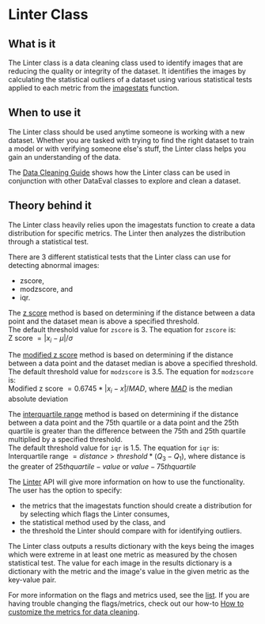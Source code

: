 # Linter Class

## What is it

The Linter class is a data cleaning class used to identify images that are reducing the quality or integrity of the dataset.
It identifies the images by calculating the statistical outliers of a dataset using various statistical tests applied to each metric from the [imagestats](Stats.md) function.

## When to use it

The Linter class should be used anytime someone is working with a new dataset.
Whether you are tasked with trying to find the right dataset to train a model or with verifying someone else's stuff,
the Linter class helps you gain an understanding of the data.

The [Data Cleaning Guide](../tutorials/EDA_Part1.ipynb) shows how the Linter class can be used in conjunction with other DataEval classes to explore and clean a dataset. 

## Theory behind it

The Linter class heavily relies upon the imagestats function to create a data distribution for specific metrics.
The Linter then analyzes the distribution through a statistical test.

There are 3 different statistical tests that the Linter class can use for detecting abnormal images:

- zscore,
- modzscore, and
- iqr.

The [z score](https://en.wikipedia.org/wiki/Standard_score) method is based on determining if the distance between a data point and the dataset mean is above a specified threshold.  
The default threshold value for `zscore` is 3. The equation for `zscore` is:  
Z score $= |x_i - \mu| / \sigma$

The [modified z score](https://www.statology.org/modified-z-score/) method is based on determining if the distance between a data point and the dataset median is above a specified threshold.  
The default threshold value for `modzscore` is 3.5. The equation for `modzscore` is:  
Modified z score $= 0.6745 * |x_i - x̃| / MAD$, where [$MAD$](https://en.wikipedia.org/wiki/Median_absolute_deviation) is the median absolute deviation

The [interquartile range](https://en.wikipedia.org/wiki/Interquartile_range) method is based on determining if the distance between a data point and the 75th quartile or a data point and the 25th quartile is greater than the difference between the 75th and 25th quartile multiplied by a specified threshold.  
The default threshold value for `iqr` is 1.5. The equation for `iqr` is:  
Interquartile range $= distance > threshold * (Q_3 - Q_1)$, where distance is the greater of $25th quartile - value$ or $value - 75th quartile$

The [Linter](../reference/detectors/linter.md) API will give more information on how to use the functionality.
The user has the option to specify:
- the metrics that the imagestats function should create a distribution for by selecting which flags the Linter consumes,
- the statistical method used by the class, and
- the threshold the Linter should compare with for identifying outliers.

The Linter class outputs a results dictionary with the keys being the images which were extreme in at least one metric as measured by the chosen statistical test.
The value for each image in the results dictionary is a dictionary with the metric and the image's value in the given metric as the key-value pair.

For more information on the flags and metrics used, see the [list](DataCleaning.md#data-cleaning-metrics).
If you are having trouble changing the flags/metrics, check out our how-to [How to customize the metrics for data cleaning](../how_to/linting_flags.md).